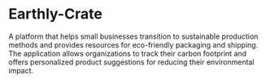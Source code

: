 # Earthly-Crate
A platform that helps small businesses transition to sustainable production methods and provides resources for eco-friendly packaging and shipping. The application allows organizations to track their carbon footprint and offers personalized product suggestions for reducing their environmental impact.
